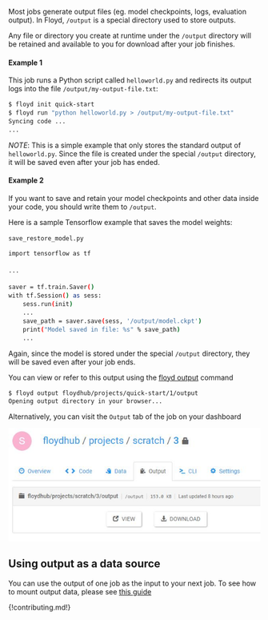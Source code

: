 Most jobs generate output files (eg. model checkpoints, logs, evaluation output). In Floyd, `/output` is a special directory used to store outputs. 

Any file or directory you create at runtime under the `/output` directory will be retained and available to you for download after your job finishes.

#### Example 1

This job runs a Python script called `helloworld.py` and redirects its output logs into the file `/output/my-output-file.txt`:

```bash
$ floyd init quick-start
$ floyd run "python helloworld.py > /output/my-output-file.txt"
Syncing code ...
...
```

*NOTE*: This is a simple example that only stores the standard output of `helloworld.py`. Since the file is created under the special `/output` directory, it will be saved even after your job has ended. 


#### Example 2

If you want to save and retain your model checkpoints and other data inside your code, you should write them to `/output`.

Here is a sample Tensorflow example that saves the model weights:

`save_restore_model.py`
```bash
import tensorflow as tf

...

saver = tf.train.Saver()
with tf.Session() as sess:
    sess.run(init)
    ...
    save_path = saver.save(sess, '/output/model.ckpt')
    print("Model saved in file: %s" % save_path)
    ...
```

Again, since the model is stored under the special `/output` directory, they will be saved even after your job ends. 

You can view or refer to this output using the [floyd output](../../commands/output) command

```bash
$ floyd output floydhub/projects/quick-start/1/output
Opening output directory in your browser...
```

Alternatively, you can visit the `Output` tab of the job on your dashboard

![Job Output View](../../img/job_output_view.jpg)


## Using output as a data source

You can use the output of one job as the input to your next job. To see how to mount output data, please see [this guide](./mounting_data#mounting-the-output-of-another-job)

{!contributing.md!}
